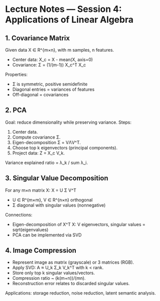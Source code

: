 
# Lecture Notes — Session 4: Applications of Linear Algebra

## 1. Covariance Matrix
Given data X ∈ R^{m×n}, with m samples, n features.
- Center data: X_c = X - mean(X, axis=0)
- Covariance: Σ = (1/(m-1)) X_c^T X_c

Properties:
- Σ is symmetric, positive semidefinite
- Diagonal entries = variances of features
- Off-diagonal = covariances

## 2. PCA
Goal: reduce dimensionality while preserving variance.
Steps:
1. Center data.
2. Compute covariance Σ.
3. Eigen-decomposition Σ = VΛV^T.
4. Choose top k eigenvectors (principal components).
5. Project data: Z = X_c V_k.

Variance explained ratio = λ_k / sum λ_i.

## 3. Singular Value Decomposition
For any m×n matrix X:
X = U Σ V^T
- U ∈ R^{m×m}, V ∈ R^{n×n} orthogonal
- Σ diagonal with singular values (nonnegative)

Connections:
- Eigen-decomposition of X^T X: V eigenvectors, singular values = sqrt(eigenvalues)
- PCA can be implemented via SVD

## 4. Image Compression
- Represent image as matrix (grayscale) or 3 matrices (RGB).
- Apply SVD: A ≈ U_k Σ_k V_k^T with k < rank.
- Store only top k singular values/vectors.
- Compression ratio ~ (k(m+n))/(mn).
- Reconstruction error relates to discarded singular values.

Applications: storage reduction, noise reduction, latent semantic analysis.
